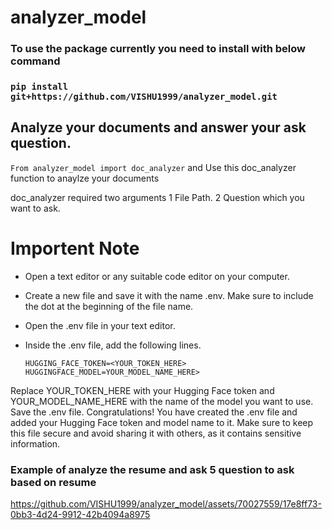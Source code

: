 # analyzer_model
### To use the package currently you need to install with below command 

### `pip install git+https://github.com/VISHU1999/analyzer_model.git`

## Analyze your documents and answer your ask question.
`From analyzer_model import doc_analyzer`
and Use this doc_analyzer function to anaylze your documents

doc_analyzer required two arguments 
1 File Path. 
2 Question which you want to ask.

# Importent Note 
- Open a text editor or any suitable code editor on your computer.
- Create a new file and save it with the name .env. Make sure to include the dot at the beginning of the file name.
- Open the .env file in your text editor.
- Inside the .env file, add the following lines.

    `HUGGING_FACE_TOKEN=<YOUR_TOKEN_HERE>`
    `HUGGINGFACE_MODEL=YOUR_MODEL_NAME_HERE>`

Replace YOUR_TOKEN_HERE with your Hugging Face token and YOUR_MODEL_NAME_HERE with the name of the model you want to use.
Save the .env file.
Congratulations! You have created the .env file and added your Hugging Face token and model name to it. Make sure to keep this file secure and avoid sharing it with others, as it contains sensitive information.
### Example of analyze the resume and ask 5 question to ask based on resume

https://github.com/VISHU1999/analyzer_model/assets/70027559/17e8ff73-0bb3-4d24-9912-42b4094a8975



